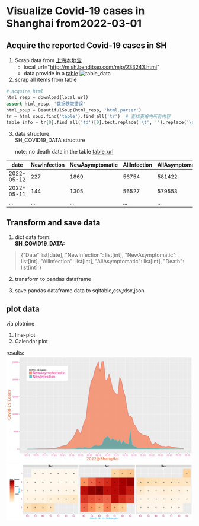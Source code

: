 # Visualize Covid-19 cases in Shanghai from2022-03-01

## Acquire the reported Covid-19 cases in SH

1. Scrap data from [上海本地宝](http://m.sh.bendibao.com/)
    - local_url="http://m.sh.bendibao.com/mip/233243.html"
    - data provide in a [table](http://m.sh.bendibao.com/mip/233243.html)
      ![table_data](https://cdn.jsdelivr.net/gh/zlmturnout/MyGithubIMG/BlogImg/SHCovide19-datatable0517.jpg)
2. scrap all items from table

```python
# acquire html
html_resp = download(local_url)
assert html_resp, '数据获取错误'
html_soup = BeautifulSoup(html_resp, 'html.parser')
tr = html_soup.find('table').find_all('tr')  # 查找表格内所有内容
table_info = tr[0].find_all('td')[0].text.replace('\t', '').replace('\n', '').split('\r')
```

3. data structure  
   SH_COVID19_DATA structure

   note: no death data in the table [table_url](http://m.sh.bendibao.com/mip/233243.html)

| date       | NewInfection | NewAsymptomatic | AllInfection | AllAsymptomatic | Death |
|------------|--------------|-----------------|--------------|-----------------|-------|
| 2022-05-12 | 227          | 1869            | 56754        | 581422          | 0     |
| 2022-05-11 | 144          | 1305            | 56527        | 579553          | 0     |
| ...        | ...          | ...             | ...          | ...             | ...   |

## Transform and save data

1. dict data form:  
   **SH_COVID19_DATA:**

> {"Date":list[date], "NewInfection": list[int], "NewAsymptomatic": list[int],
"AllInfection": list[int], "AllAsymptomatic": list[int], "Death": list[int] }

2. transform to pandas dataframe

3. save pandas dataframe data to sqltable,csv,xlsx,json

## plot data

via plotnine

1. line-plot
2. Calendar plot

results:
![area_fill_covid19-SH2022](/save/area_fillCOVID_SH2022.png)
![calendar_mao_covid19-SH2022](/save/calendar_mapCOVID_SH2022.png)